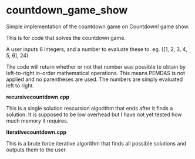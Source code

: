 
# countdown_game_show
Simple implementation of the countdown game on Countdown! game show. 

This is for code that solves the countdown game.

A user inputs 6 integers, and a number to evaluate these to. eg. {[1, 2, 3, 4, 5, 6], 24}

The code will return whether or not that number was possible to obtain by left-to-right in-order mathematical operations. 
This means PEMDAS is not applied and no parentheses are used. The numbers are simply evaluated left to right. 

**recursivecountdown.cpp**

  This is a single solution rescursion algorithm that ends after it finds a solution. 
  It is supposed to be low overhead but I have not yet tested how much memory it requires.
  
**iterativecountdown.cpp**

  This is a brute force iterative algorithm that finds all possible solutions and outputs them to the user. 
